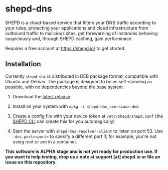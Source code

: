 # shepd-dns
SHEPD is a cloud-based service that filters your DNS traffic according to your rules, protecting your applications and cloud infrastructure from outbound traffic to malicious sites, get forewarning of instances behaving suspiciously and, through SHEPD caching, gain performnace.

Requires a free account at https://shepd.io/ to get started.

## Installation

Currently `shepd-dns` is distributed in DEB package format, compatible with Ubuntu and Debian. The package is designed to be as self-standing as possible, with no dependencies beyond the base system.

1. Download the [latest release](https://github.com/shepdio/shepd-dns/releases/tag/v0.0.2)

2. Install on your system with `dpkg -i shepd-dns_<version>.deb`

3. Create a config file with your device token at `/etc/shepd/shepd.conf` (the [SHEPD CLI](https://github.com/shepdio/shepd-cli) can create this for you automagically)

4. Start the server with `shepd-dns-resolver-client` to listen on port 53. Use `-dns.port=<port>` to specify a different port if, for example, you're not using root or are in a container.

**This software is ALPHA stage and is not yet ready for production use. If you want to help testing, drop us a note at support [at] shepd.io or file an issue on this repository.**
